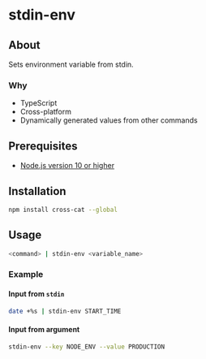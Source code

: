 # stdin-env

## About

Sets environment variable from stdin.

### Why

- TypeScript
- Cross-platform
- Dynamically generated values from other commands

## Prerequisites

- [Node.js version 10 or higher](https://nodejs.org/en/download/)

## Installation

```bash
npm install cross-cat --global
```

## Usage

```bash
<command> | stdin-env <variable_name>
```

### Example

#### Input from `stdin`

```bash
date +%s | stdin-env START_TIME
```

#### Input from argument

```bash
stdin-env --key NODE_ENV --value PRODUCTION
```
